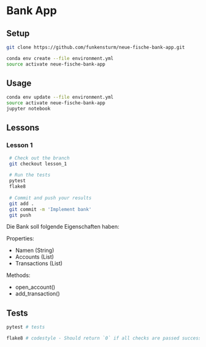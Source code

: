 # Bank App

## Setup

```sh
git clone https://github.com/funkensturm/neue-fische-bank-app.git
```

```sh
conda env create --file environment.yml
source activate neue-fische-bank-app
```

## Usage

```sh
conda env update --file environment.yml
source activate neue-fische-bank-app
jupyter notebook
```

## Lessons

### Lesson 1

```bash
 # Check out the branch
 git checkout lesson_1
 
 # Run the tests
 pytest
 flake8
 
 # Commit and push your results
 git add .
 git commit -m 'Implement bank'
 git push
```

Die Bank soll folgende Eigenschaften haben:

Properties:
- Namen (String)
- Accounts (List)
- Transactions (List)

Methods:
- open_account()
- add_transaction()

## Tests

```sh
pytest # tests
```

```sh
flake8 # codestyle - Should return `0` if all checks are passed successfully.
```
